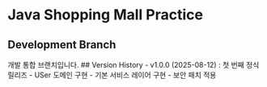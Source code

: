 # Java Shopping Mall Practice
## Development Branch
개발 통합 브랜치입니다.
    ## Version History
    - v1.0.0 (2025-08-12) : 첫 번째 정식 릴리즈
        - USer 도메인 구현
        - 기본 서비스 레이어 구현
        - 보안 패치 적용
